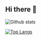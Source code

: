 ## Hi there 👋

![Github stats](https://github-readme-stats.vercel.app/api?username=Serg0n&hide=stars,prs,issues,contribs)

[![Top Langs](https://github-readme-stats.vercel.app/api/top-langs/?username=Serg0n&layout=compact)](https://github.com/Serg0n/github-readme-stats)
<!--
**Serg0n/Serg0n** is a ✨ _special_ ✨ repository because its `README.md` (this file) appears on your GitHub profile.

Here are some ideas to get you started:

- 🔭 I’m currently working on ...
- 🌱 I’m currently learning ...
- 👯 I’m looking to collaborate on ...
- 🤔 I’m looking for help with ...
- 💬 Ask me about ...
- 📫 How to reach me: ...
- 😄 Pronouns: ...
- ⚡ Fun fact: ...
-->
